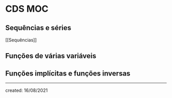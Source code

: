 # CDS MOC

## Sequências e séries
[[Sequências]]

## Funções de várias variáveis

## Funções implícitas e funções inversas

---

created: 16/08/2021
